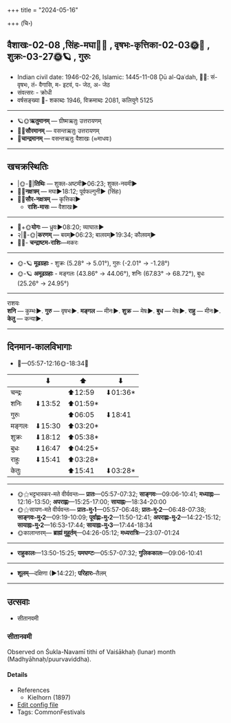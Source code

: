 +++
title = "2024-05-16"

+++
(चि॰)
## वैशाखः-02-08  ,सिंहः-मघा🌛🌌  ,  वृषभः-कृत्तिका-02-03🌞🌌  ,  शुक्रः-03-27🌞🪐  , गुरुः
- Indian civil date: 1946-02-26, Islamic: 1445-11-08 Ḏū al-Qaʿdah, 🌌🌞: सं- वृषभः, तं- वैगासि, म- इटवं, प- जेठ, अ- जेठ
- संवत्सरः - क्रोधी
- वर्षसङ्ख्या 🌛- शकाब्दः 1946, विक्रमाब्दः 2081, कलियुगे 5125
___________________
- 🪐🌞**ऋतुमानम्** — ग्रीष्मऋतुः उत्तरायणम्
- 🌌🌞**सौरमानम्** — वसन्तऋतुः उत्तरायणम्
- 🌛**चान्द्रमानम्** — वसन्तऋतुः वैशाखः (≈माधवः)
___________________


## खचक्रस्थितिः
- |🌞-🌛|**तिथिः** — शुक्ल-अष्टमी►06:23; शुक्ल-नवमी►  
- 🌌🌛**नक्षत्रम्** — मघा►18:12; पूर्वफल्गुनी► (सिंहः)  
- 🌌🌞**सौर-नक्षत्रम्** — कृत्तिका►  
  - **राशि-मासः** — वैशाखः► 
___________________
- 🌛+🌞**योगः** — ध्रुवः►08:20; व्याघातः►  
- २|🌛-🌞|**करणम्** — बवम्►06:23; बालवम्►19:34; कौलवम्►  
- 🌌🌛- **चन्द्राष्टम-राशिः**—मकरः  
___________________
- 🌞-🪐 **मूढग्रहाः** - शुक्रः (5.28° → 5.01°), गुरुः (-2.01° → -1.28°)
- 🌞-🪐 **अमूढग्रहाः** - मङ्गलः (43.86° → 44.06°), शनिः (67.83° → 68.72°), बुधः (25.26° → 24.95°)
___________________
राशयः  
**शनि** — कुम्भः►. **गुरु** — वृषभः►. **मङ्गल** — मीनः►. **शुक्र** — मेषः►. **बुध** — मेषः►. **राहु** — मीनः►. **केतु** — कन्या►. 
___________________


## दिनमान-कालविभागाः
- 🌅—05:57-12:16🌞-18:34🌇  

|      |⬇     |⬆     |⬇     |
|------|-----|-----|------|
|चन्द्रः|     |⬆12:59 |⬇01:36*|
|शनिः   |⬇13:52 |⬆01:59*|     |
|गुरुः  |     |⬆06:05 |⬇18:41 |
|मङ्गलः |⬇15:30 |⬆03:20*|     |
|शुक्रः |⬇18:12 |⬆05:38*|     |
|बुधः   |⬇16:47 |⬆04:25*|     |
|राहुः  |⬇15:41 |⬆03:28*|     |
|केतुः  |     |⬆15:41 |⬇03:28*|
___________________
- 🌞⚝भट्टभास्कर-मते वीर्यवन्तः— **प्रातः**—05:57-07:32; **साङ्गवः**—09:06-10:41; **मध्याह्नः**—12:16-13:50; **अपराह्णः**—15:25-17:00; **सायाह्नः**—18:34-20:00  
- 🌞⚝सायण-मते वीर्यवन्तः— **प्रातः-मु॰1**—05:57-06:48; **प्रातः-मु॰2**—06:48-07:38; **साङ्गवः-मु॰2**—09:19-10:09; **पूर्वाह्णः-मु॰2**—11:50-12:41; **अपराह्णः-मु॰2**—14:22-15:12; **सायाह्नः-मु॰2**—16:53-17:44; **सायाह्नः-मु॰3**—17:44-18:34  
- 🌞कालान्तरम्— **ब्राह्मं मुहूर्तम्**—04:26-05:12; **मध्यरात्रिः**—23:07-01:24  
___________________
- **राहुकालः**—13:50-15:25; **यमघण्टः**—05:57-07:32; **गुलिककालः**—09:06-10:41  
___________________
- **शूलम्**—दक्षिणा (►14:22); **परिहारः**–तैलम्  
___________________

## उत्सवाः
- सीतानवमी
### सीतानवमी

Observed on Śukla-Navamī tithi of Vaiśākhaḥ (lunar) month (Madhyāhnaḥ/puurvaviddha). 



#### Details
- References
  - Kielhorn (1897)
- [Edit config file](https://github.com/jyotisham/adyatithi/blob/master/devatA/lakShmI/lunar_month/tithi/02/09/sItAnavamI.toml)
- Tags: CommonFestivals


